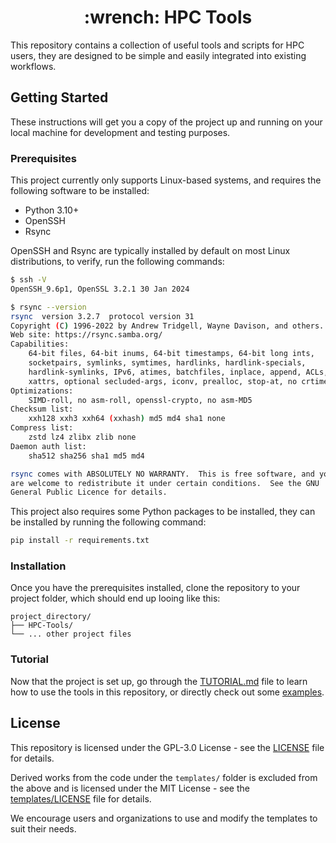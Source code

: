<div align="center">
    <h1> :wrench: HPC Tools </h1>
</div>

This repository contains a collection of useful tools and scripts for HPC users, they are designed to be simple and easily integrated into existing workflows.

## Getting Started
These instructions will get you a copy of the project up and running on your local machine for development and testing purposes.


### Prerequisites
This project currently only supports Linux-based systems, and requires the following software to be installed:
- Python 3.10+
- OpenSSH
- Rsync

OpenSSH and Rsync are typically installed by default on most Linux distributions, to verify, run the following commands:
```bash
$ ssh -V
OpenSSH_9.6p1, OpenSSL 3.2.1 30 Jan 2024
```

```bash
$ rsync --version
rsync  version 3.2.7  protocol version 31
Copyright (C) 1996-2022 by Andrew Tridgell, Wayne Davison, and others.
Web site: https://rsync.samba.org/
Capabilities:
    64-bit files, 64-bit inums, 64-bit timestamps, 64-bit long ints,
    socketpairs, symlinks, symtimes, hardlinks, hardlink-specials,
    hardlink-symlinks, IPv6, atimes, batchfiles, inplace, append, ACLs,
    xattrs, optional secluded-args, iconv, prealloc, stop-at, no crtimes
Optimizations:
    SIMD-roll, no asm-roll, openssl-crypto, no asm-MD5
Checksum list:
    xxh128 xxh3 xxh64 (xxhash) md5 md4 sha1 none
Compress list:
    zstd lz4 zlibx zlib none
Daemon auth list:
    sha512 sha256 sha1 md5 md4

rsync comes with ABSOLUTELY NO WARRANTY.  This is free software, and you
are welcome to redistribute it under certain conditions.  See the GNU
General Public Licence for details.
```

This project also requires some Python packages to be installed, they can be installed by running the following command:
```bash
pip install -r requirements.txt
```

### Installation
Once you have the prerequisites installed, clone the repository to your project folder, which should end up looing like this:
```
project_directory/
├── HPC-Tools/
└── ... other project files
```

### Tutorial
Now that the project is set up, go through the [TUTORIAL.md](TUTORIAL.md) file to learn how to use the tools in this repository, or directly check out some [examples](examples/).

## License
This repository is licensed under the GPL-3.0 License - see the [LICENSE](LICENSE) file for details.

Derived works from the code under the `templates/` folder is excluded from the above and is licensed under the MIT License - see the [templates/LICENSE](templates/LICENSE) file for details.

We encourage users and organizations to use and modify the templates to suit their needs.